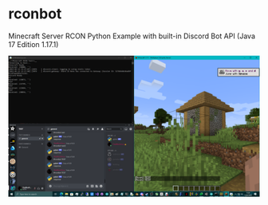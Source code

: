 # rconbot
Minecraft Server RCON Python Example with built-in Discord Bot API (Java 17 Edition 1.17.1)

![screenshot](https://github.com/TheMindVirus/discord-bots/blob/main/rconbot/screenshot.png)
